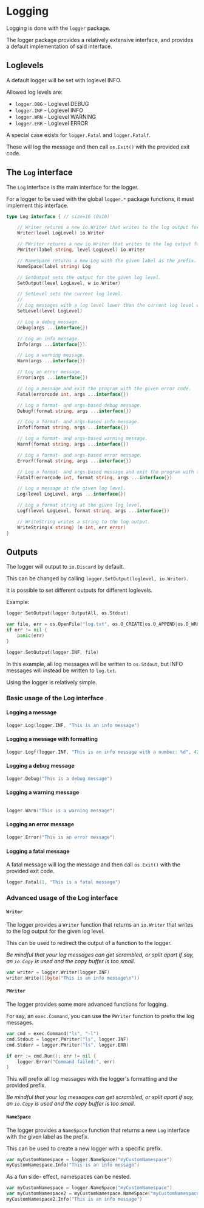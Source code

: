 # Logging

Logging is done with the `logger` package.

The logger package provides a relatively extensive interface, and provides a default implementation of said interface.

## Loglevels

A default logger will be set with loglevel INFO.

Allowed log levels are:

 * `logger.DBG` - Loglevel DEBUG
 * `logger.INF` - Loglevel INFO
 * `logger.WRN` - Loglevel WARNING
 * `logger.ERR` - Loglevel ERROR

A special case exists for `logger.Fatal` and `logger.Fatalf`.

These will log the message and then call `os.Exit()` with the provided exit code.

## The `Log` interface

The `Log` interface is the main interface for the logger.

For a logger to be used with the global `logger.*` package functions, it must implement this interface.

```go
type Log interface { // size=16 (0x10)

    // Writer returns a new io.Writer that writes to the log output for the given log level.
    Writer(level LogLevel) io.Writer

    // PWriter returns a new io.Writer that writes to the log output for the given log level with a prefix.
    PWriter(label string, level LogLevel) io.Writer

    // NameSpace returns a new Log with the given label as the prefix.
    NameSpace(label string) Log

    // SetOutput sets the output for the given log level.
    SetOutput(level LogLevel, w io.Writer)

    // SetLevel sets the current log level.
    //
    // Log messages with a log level lower than the current log level will not be written.
    SetLevel(level LogLevel)

    // Log a debug message.
    Debug(args ...interface{})

    // Log an info message.
    Info(args ...interface{})

    // Log a warning message.
    Warn(args ...interface{})

    // Log an error message.
    Error(args ...interface{})

    // Log a message and exit the program with the given error code.
    Fatal(errorcode int, args ...interface{})

    // Log a format- and args-based debug message.
    Debugf(format string, args ...interface{})

    // Log a format- and args-based info message.
    Infof(format string, args ...interface{})

    // Log a format- and args-based warning message.
    Warnf(format string, args ...interface{})

    // Log a format- and args-based error message.
    Errorf(format string, args ...interface{})

    // Log a format- and args-based message and exit the program with the given error code.
    Fatalf(errorcode int, format string, args ...interface{})

    // Log a message at the given log level.
    Log(level LogLevel, args ...interface{})

    // Log a format string at the given log level.
    Logf(level LogLevel, format string, args ...interface{})

    // WriteString writes a string to the log output.
    WriteString(s string) (n int, err error)
}
```

## Outputs

The logger will output to `io.Discard` by default.

This can be changed by calling `logger.SetOutput(loglevel, io.Writer)`.

It is possible to set different outputs for different loglevels.

Example:

```go
logger.SetOutput(logger.OutputAll, os.Stdout)

var file, err = os.OpenFile("log.txt", os.O_CREATE|os.O_APPEND|os.O_WRONLY, 0644)
if err != nil {
	panic(err)
}

logger.SetOutput(logger.INF, file)
```

In this example, all log messages will be written to `os.Stdout`, but INFO messages will instead be written to `log.txt`.

Using the logger is relatively simple.

### Basic usage of the Log interface

#### Logging a message

```go
logger.Log(logger.INF, "This is an info message")
```

#### Logging a message with formatting

```go
logger.Logf(logger.INF, "This is an info message with a number: %d", 42)
```

#### Logging a debug message

```go
logger.Debug("This is a debug message")
```

#### Logging a warning message

```go

logger.Warn("This is a warning message")
```

#### Logging an error message

```go
logger.Error("This is an error message")
```

#### Logging a fatal message

A fatal message will log the message and then call `os.Exit()` with the provided exit code.

```go
logger.Fatal(1, "This is a fatal message")
```

### Advanced usage of the Log interface

#### `Writer`

The logger provides a `Writer` function that returns an `io.Writer` that writes to the log output for the given log level.

This can be used to redirect the output of a function to the logger.

*Be mindful that your log messages can get scrambled, or split apart if say, an `io.Copy` is used and the copy buffer is too small.*

```go
var writer = logger.Writer(logger.INF)
writer.Write([]byte("This is an info message\n"))
```

#### `PWriter`

The logger provides some more advanced functions for logging.

For say, an `exec.Command`, you can use the `PWriter` function to prefix the log messages.

```go
var cmd = exec.Command("ls", "-l")
cmd.Stdout = logger.PWriter("ls", logger.INF)
cmd.Stderr = logger.PWriter("ls", logger.ERR)

if err := cmd.Run(); err != nil {
    logger.Error("Command failed:", err)
}
```

This will prefix all log messages with the logger's formatting and the provided prefix.

*Be mindful that your log messages can get scrambled, or split apart if say, an `io.Copy` is used and the copy buffer is too small.*

#### `NameSpace`

The logger provides a `NameSpace` function that returns a new `Log` interface with the given label as the prefix.

This can be used to create a new logger with a specific prefix.

```go
var myCustomNamespace = logger.NameSpace("myCustomNamespace")
myCustomNamespace.Info("This is an info message")
```

As a fun side- effect, namespaces can be nested.

```go
var myCustomNamespace = logger.NameSpace("myCustomNamespace")
var myCustomNamespace2 = myCustomNamespace.NameSpace("myCustomNamespace2")
myCustomNamespace2.Info("This is an info message")
```